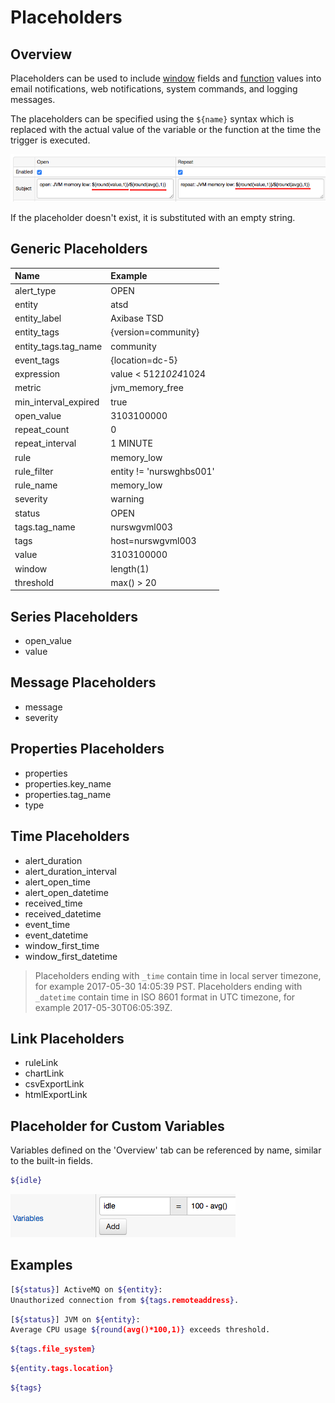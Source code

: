 # Placeholders

## Overview

Placeholders can be used to include [window](window.md) fields and [function](function.md) values into email notifications, web notifications, system commands, and logging messages.

The placeholders can be specified using the `${name}` syntax which is replaced with the actual value of the variable or the function at the time the trigger is executed.

![](images/placeholders.png)

If the placeholder doesn't exist, it is substituted with an empty string.

## Generic Placeholders

**Name**|**Example**
:---|:---
alert_type | OPEN
entity | atsd
entity_label | Axibase TSD
entity_tags | {version=community}
entity_tags.tag_name | community
event_tags | {location=dc-5}
expression | value < 512*1024*1024
metric | jvm_memory_free
min_interval_expired | true
open_value | 3103100000
repeat_count | 0
repeat_interval | 1 MINUTE
rule | memory_low
rule_filter | entity != 'nurswghbs001'
rule_name | memory_low
severity | warning
status | OPEN
tags.tag_name | nurswgvml003
tags | host=nurswgvml003
value | 3103100000
window | length(1)
threshold | max() > 20

## Series Placeholders

* open_value
* value

## Message Placeholders

* message
* severity

## Properties Placeholders

* properties
* properties.key_name
* properties.tag_name
* type

## Time Placeholders

* alert_duration
* alert_duration_interval
* alert_open_time
* alert_open_datetime
* received_time
* received_datetime
* event_time
* event_datetime
* window_first_time
* window_first_datetime

> Placeholders ending with `_time` contain time in local server timezone, for example 2017-05-30 14:05:39 PST.
> Placeholders ending with `_datetime` contain time in ISO 8601 format in UTC timezone, for example 2017-05-30T06:05:39Z.

## Link Placeholders

* ruleLink
* chartLink
* csvExportLink
* htmlExportLink

## Placeholder for Custom Variables

Variables defined on the 'Overview' tab can be referenced by name, similar to the built-in fields.

```sh
${idle}
```

![](images/variables.png)

## Examples

```sh
[${status}] ActiveMQ on ${entity}:
Unauthorized connection from ${tags.remoteaddress}.
```

```sh
[${status}] JVM on ${entity}:
Average CPU usage ${round(avg()*100,1)} exceeds threshold.
```

```sh
${tags.file_system}
```

```sh
${entity.tags.location}
```

```sh
${tags}
```
